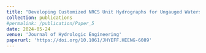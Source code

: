 ```yaml
---
title: "Developing Customized NRCS Unit Hydrographs for Ungauged Watersheds in Indiana"
collection: publications
#permalink: /publication/Paper_5
date: 2024-05-24
venue: 'Journal of Hydrologic Engineering'
paperurl: 'https://doi.org/10.1061/JHYEFF.HEENG-6089'
---
```

